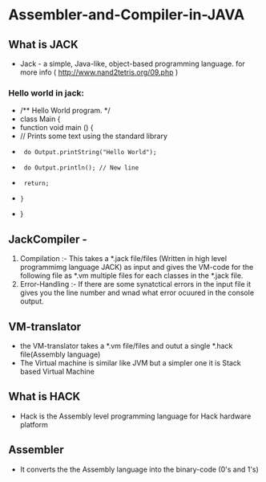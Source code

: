 # Assembler-and-Compiler-in-JAVA #

## What is JACK ##
 -  Jack - a simple, Java-like, object-based programming language. for more info ( http://www.nand2tetris.org/09.php )
### Hello world in jack: ###
- /** Hello World program. */
-  class Main {
-   function void main () {
-   // Prints some text using the standard library
-      do Output.printString("Hello World");
-      do Output.println(); // New line
-      return;
-     }
- }

## JackCompiler - ##
1. Compilation :- This takes a *.jack file/files (Written in high level programmimg language JACK) as input and gives the VM-code for the following file as *.vm multiple files for each classes in the *.jack file.
2. Error-Handling :- If there are some synatctical errors in the input file it gives you the line number and wnad what error ocuured in the console output.

## VM-translator ##
 - the VM-translator takes a *.vm file/files and outut a single *.hack file(Assembly language)
 - The Virtual machine is similar like JVM but a simpler one it is Stack based Virtual Machine
 
## What is HACK ##
- Hack is the Assembly level programming language for Hack hardware platform 

## Assembler ##
 - It converts the the Assembly language into the binary-code (0's and 1's) 
